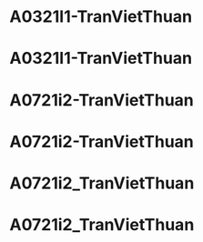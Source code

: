 # A0321I1-TranVietThuan
# A0321I1-TranVietThuan
# A0721i2-TranVietThuan
# A0721i2-TranVietThuan
# A0721i2_TranVietThuan
# A0721i2_TranVietThuan
